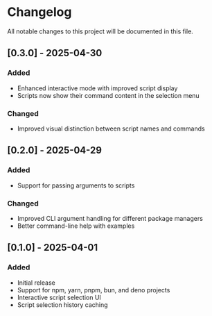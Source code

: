 # Changelog

All notable changes to this project will be documented in this file.

## [0.3.0] - 2025-04-30

### Added

- Enhanced interactive mode with improved script display
- Scripts now show their command content in the selection menu

### Changed

- Improved visual distinction between script names and commands

## [0.2.0] - 2025-04-29

### Added

- Support for passing arguments to scripts

### Changed

- Improved CLI argument handling for different package managers
- Better command-line help with examples

## [0.1.0] - 2025-04-01

### Added

- Initial release
- Support for npm, yarn, pnpm, bun, and deno projects
- Interactive script selection UI
- Script selection history caching

